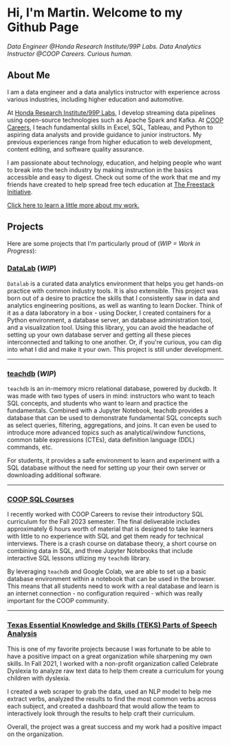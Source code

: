 # Hi, I'm Martin. Welcome to my Github Page
*Data Engineer @Honda Research Institute/99P Labs.*
*Data Analytics Instructor @COOP Careers.*
*Curious human.*
## About Me
I am a data engineer and a data analytics instructor with experience across various industries, including higher education and automotive.

At [Honda Research Institute/99P Labs](https://medium.com/99p-labs), I develop streaming data pipelines using open-source technologies such as Apache Spark and Kafka. At [COOP Careers](https://coopcareers.org/), I teach fundamental skills in Excel, SQL, Tableau, and Python to aspiring data analysts and provide guidance to junior instructors. My previous experiences range from higher education to web development, content editing, and software quality assurance.

I am passionate about technology, education, and helping people who want to break into the tech industry by making instruction in the basics accessible and easy to digest. Check out some of the work that me and my friends have created to help spread free tech education at [The Freestack Initiative](https://github.com/orgs/freestackinitiative/repositories). 

[Click here to learn a little more about my work.](http://portfolio.martin-arroyo.com/)

## Projects
Here are some projects that I'm particularly proud of (*WIP = Work in Progress*):

### [**DataLab**](https://github.com/martinmarroyo/DataLab#readme) (*WIP*) 

`Datalab` is a curated data analytics environment that helps you get hands-on practice with common industry tools. It is also extensible. This project was born out of a desire to practice the skills that I consistently saw in data and analytics engineering positions, as well as wanting to learn Docker. Think of it as a data laboratory in a box - using Docker, I created containers for a Python environment, a database server, an database administration tool, and a visualization tool. Using this library, you can avoid the headache of setting up your own database server and getting all these pieces interconnected and talking to one another. Or, if you're curious, you can dig into what I did and make it your own. This project is still under development.

---
### [**teachdb**](https://github.com/freestackinitiative/teachingdb#readme) (*WIP*) 

`teachdb` is an in-memory micro relational database, powered by duckdb. It was made with two types of users in mind: instructors who want to teach SQL concepts, and students who want to learn and practice the fundamentals. Combined with a Jupyter Notebook, teachdb provides a database that can be used to demonstrate fundamental SQL concepts such as select queries, filtering, aggregations, and joins. It can even be used to introduce more advanced topics such as analytical/window functions, common table expressions (CTEs), data definition language (DDL) commands, etc. 

For students, it provides a safe environment to learn and experiment with a SQL database without the need for setting up your their own server or downloading additional software.

---
### [**COOP SQL Courses**](https://freestackinitiative.github.io/coop_sql_notebooks/) 

I recently worked with COOP Careers to revise their introductory SQL curriculum for the Fall 2023 semester. The final deliverable includes approximately 6 hours worth of material that is designed to take learners with little to no experience with SQL and get them ready for technical interviews. There is a crash course on database theory, a short course on combining data in SQL, and three Jupyter Notebooks that include interactive SQL lessons utlizing my `teachdb` library. 

By leveraging `teachdb` and Google Colab, we are able to set up a basic database environment within a notebook that can be used in the browser. This means that all students need to work with a real database and learn is an internet connection - no configuration required - which was really important for the COOP community. 

---
### [**Texas Essential Knowledge and Skills (TEKS) Parts of Speech Analysis**](https://github.com/martinmarroyo/teks_pos_analysis/tree/main#readme) 

This is one of my favorite projects because I was fortunate to be able to have a positive impact on a great organization while sharpening my own skills. In Fall 2021, I worked with a non-profit organization called Celebrate Dyslexia to analyze raw text data to help them create a curriculum for young children with dyslexia. 

I created a web scraper to grab the data, used an NLP model to help me extract verbs, analyzed the results to find the most common verbs across each subject, and created a dashboard that would allow the team to interactively look through the results to help craft their curriculum. 

Overall, the project was a great success and my work had a positive impact on the organization.
